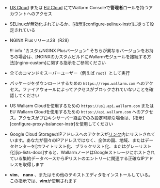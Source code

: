 * [US Cloud](https://us1.my.wallarm.com/) または [EU Cloud](https://my.wallarm.com/) にてWallarm Consoleで**管理者**ロールを持つアカウントへのアクセス
* SELinuxが無効化されているか、[指示][configure-selinux-instr]に従って設定されている
* NGINX Plusリリース28（R28）

    !!! info "カスタムNGINX Plusバージョン"
        そちらが異なるバージョンをお持ちの場合は、[NGINXのカスタムビルドにWallarmモジュールを接続する方法][nginx-custom]に関する指示をご参照ください
* 全てのコマンドをスーパーユーザー（例えば `root`）として実行
* パッケージをダウンロードするための `https://repo.wallarm.com` へのアクセス。ファイアウォールによってアクセスがブロックされていないことを確認してください
* US Wallarm Cloudを使用するための `https://us1.api.wallarm.com` またはEU Wallarm Cloudを使用するための `https://api.wallarm.com` へのアクセス。アクセスがプロキシサーバー経由でのみ設定可能な場合は、[指示][configure-proxy-balancer-instr]を使用してください
* Google Cloud StorageのIPアドレスへのアクセスが[リンク](https://www.gstatic.com/ipranges/goog.json)内にリストされています。あなたが個々のIPアドレスではなく、全体の国、地域、またはデータセンターを[ホワイトリスト化、ブラックリスト化、またはグレーリスト化][ip-lists-docs]すると、WallarmノードはGoogleストレージにホストされている集約データベースからIPリストのエントリーに関連する正確なIPアドレスを取得します
* **vim**、 **nano** 、またはその他のテキストエディタをインストールしている。この指示では、**vim**が使用されます